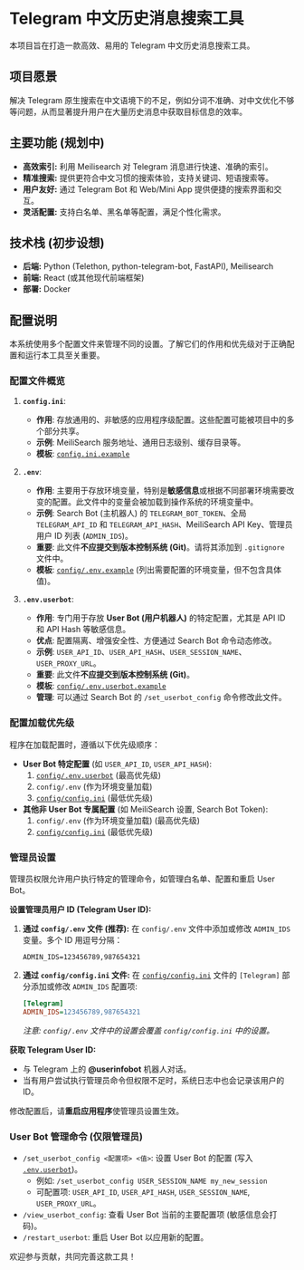 # Telegram 中文历史消息搜索工具

本项目旨在打造一款高效、易用的 Telegram 中文历史消息搜索工具。

## 项目愿景

解决 Telegram 原生搜索在中文语境下的不足，例如分词不准确、对中文优化不够等问题，从而显著提升用户在大量历史消息中获取目标信息的效率。

## 主要功能 (规划中)

*   **高效索引:** 利用 Meilisearch 对 Telegram 消息进行快速、准确的索引。
*   **精准搜索:** 提供更符合中文习惯的搜索体验，支持关键词、短语搜索等。
*   **用户友好:** 通过 Telegram Bot 和 Web/Mini App 提供便捷的搜索界面和交互。
*   **灵活配置:** 支持白名单、黑名单等配置，满足个性化需求。

## 技术栈 (初步设想)

*   **后端:** Python (Telethon, python-telegram-bot, FastAPI), Meilisearch
*   **前端:** React (或其他现代前端框架)
*   **部署:** Docker

## 配置说明

本系统使用多个配置文件来管理不同的设置。了解它们的作用和优先级对于正确配置和运行本工具至关重要。

### 配置文件概览

1.  **`config.ini`**:
    *   **作用**: 存放通用的、非敏感的应用程序级配置。这些配置可能被项目中的多个部分共享。
    *   **示例**: MeiliSearch 服务地址、通用日志级别、缓存目录等。
    *   **模板**: [`config.ini.example`](config.ini.example:0)

2.  **`.env`**:
    *   **作用**: 主要用于存放环境变量，特别是**敏感信息**或根据不同部署环境需要改变的配置。此文件中的变量会被加载到操作系统的环境变量中。
    *   **示例**: Search Bot (主机器人) 的 `TELEGRAM_BOT_TOKEN`、全局 `TELEGRAM_API_ID` 和 `TELEGRAM_API_HASH`、MeiliSearch API Key、管理员用户 ID 列表 (`ADMIN_IDS`)。
    *   **重要**: 此文件**不应提交到版本控制系统 (Git)**。请将其添加到 `.gitignore` 文件中。
    *   **模板**: [`config/.env.example`](config/.env.example:0) (列出需要配置的环境变量，但不包含具体值)。

3.  **`.env.userbot`**:
    *   **作用**: 专门用于存放 **User Bot (用户机器人)** 的特定配置，尤其是 API ID 和 API Hash 等敏感信息。
    *   **优点**: 配置隔离、增强安全性、方便通过 Search Bot 命令动态修改。
    *   **示例**: `USER_API_ID`、`USER_API_HASH`、`USER_SESSION_NAME`、`USER_PROXY_URL`。
    *   **重要**: 此文件**不应提交到版本控制系统 (Git)**。
    *   **模板**: [`config/.env.userbot.example`](config/.env.userbot.example:0)
    *   **管理**: 可以通过 Search Bot 的 `/set_userbot_config` 命令修改此文件。

### 配置加载优先级

程序在加载配置时，遵循以下优先级顺序：

*   **User Bot 特定配置** (如 `USER_API_ID`, `USER_API_HASH`):
    1.  [`config/.env.userbot`](config/.env.userbot:0) (最高优先级)
    2.  `config/.env` (作为环境变量加载)
    3.  [`config/config.ini`](config/config.ini:0) (最低优先级)
*   **其他非 User Bot 专属配置** (如 MeiliSearch 设置, Search Bot Token):
    1.  `config/.env` (作为环境变量加载) (最高优先级)
    2.  [`config/config.ini`](config/config.ini:0) (最低优先级)

### 管理员设置

管理员权限允许用户执行特定的管理命令，如管理白名单、配置和重启 User Bot。

**设置管理员用户 ID (Telegram User ID):**

1.  **通过 `config/.env` 文件 (推荐):**
    在 `config/.env` 文件中添加或修改 `ADMIN_IDS` 变量。多个 ID 用逗号分隔：
    ```env
    ADMIN_IDS=123456789,987654321
    ```
2.  **通过 `config/config.ini` 文件:**
    在 [`config/config.ini`](config/config.ini:0) 文件的 `[Telegram]` 部分添加或修改 `ADMIN_IDS` 配置项:
    ```ini
    [Telegram]
    ADMIN_IDS=123456789,987654321
    ```
    *注意: `config/.env` 文件中的设置会覆盖 `config/config.ini` 中的设置。*

**获取 Telegram User ID:**
*   与 Telegram 上的 **@userinfobot** 机器人对话。
*   当有用户尝试执行管理员命令但权限不足时，系统日志中也会记录该用户的 ID。

修改配置后，请**重启应用程序**使管理员设置生效。

### User Bot 管理命令 (仅限管理员)

*   `/set_userbot_config <配置项> <值>`: 设置 User Bot 的配置 (写入 [`.env.userbot`](.env.userbot:0))。
    *   例如: `/set_userbot_config USER_SESSION_NAME my_new_session`
    *   可配置项: `USER_API_ID`, `USER_API_HASH`, `USER_SESSION_NAME`, `USER_PROXY_URL`。
*   `/view_userbot_config`: 查看 User Bot 当前的主要配置项 (敏感信息会打码)。
*   `/restart_userbot`: 重启 User Bot 以应用新的配置。

欢迎参与贡献，共同完善这款工具！